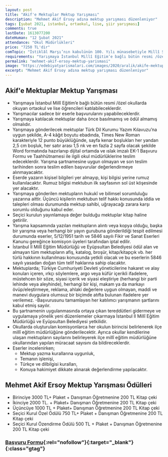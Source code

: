 ```yaml
---
layout: post
title: "Akif'e Mektuplar Mektup Yarışması"
description: "Mehmet Akif Ersoy adına mektup yarışması düzenleniyor"
tags: [şubat 2021, istanbul, ortaokul, lise, şiir yarışması]
comments: true
lastDate: 1613077200 
dateHuman: "12 Şubat 2021"
attendance: "Okul Müdürlükleri"
price: "7250 TL'dir"
comTopic: "İstiklâl Marşı’nın kabulünün 100. Yılı münasebetiyle Millî Şairimiz Mehmet Âkif Ersoy’a mektupların yazılabileceği yarışma Âkif’e Mektuplar"
requirements: "Yarışmaya İstanbul Millî Eğitim’e bağlı bütün resmi /özel okullarda okuyan ortaokul ve lise öğrencileri katılabileceklerdir."
permalink: "mehmet-akif-ersoy-mektup-yarismasi"
image: "https://edebiyatyarismalari.com/images/2020/aralik/akife-mektuplar-mektup-yarismasi.jpg"
excerpt: "Mehmet Akif Ersoy adına mektup yarışması düzenleniyor"
---
```


## Akif'e Mektuplar Mektup Yarışması
- Yarışmaya İstanbul Millî Eğitim’e bağlı bütün resmi /özel okullarda okuyan ortaokul ve lise öğrencileri katılabileceklerdir.
- Yarışmacılar sadece bir eserle başvurularını yapabileceklerdir.
- Yarışmaya katılacak mektuplar daha önce basılmamış ve ödül almamış olmalıdır.
- Yarışmaya gönderilecek mektuplar Türk Dil Kurumu Yazım Kılavuzu’na uygun şekilde, A-4 kâğıt boyutu ebadında, Times New Roman karakteriyle 12 punto büyüklüğünde, sayfa kenar boşlukları her yandan 2,5 cm boşluk, her satır arası 1,5 nk ve en fazla 2 sayfa olacak şekilde Word formatında hazırlanıp dijital ortamda ve ıslak imzalı EK-1 Başvuru Formu ve Taahhütnamesi ile ilgili okul müdürlüklerine teslim edeceklerdir. Yarışma şartnamesine uygun olmayan ve son teslim tarihinden sonra teslim edilen başvurular değerlendirmeye alınmayacaktır.
- Eserde yazarın kişisel bilgileri yer almayıp, kişi bilgisi yerine rumuz kullanılacaktır. Rumuz bilgisi mektubun ilk sayfasının sol üst köşesinde yer alacaktır.
- Yarışmaya gönderilen mektupların hukukî ve bilimsel sorumluluğu yazarına aittir. Üçüncü kişilerin mektubun telif hakkı konusunda iddia ve talepleri olması durumunda mektup sahibi, uğrayacağı zarara karşı sorumlu olduğunu kabul eder.
- Seçici kurulun yayınlamaya değer bulduğu mektuplar kitap haline getirilir.
- Yarışma kapsamında yazılan mektupların alıntı veya kopya olduğu, başka bir yarışma veya herhangi bir yayın gurubuna gönderildiği tespit edilmesi durumunda eserler, 5/12/1951 tarih ve 5846 sayılı Fikir ve Sanat Eserleri Kanunu gereğince komisyon üyeleri tarafından iptal edilir.
- İstanbul İl Millî Eğitim Müdürlüğü ve Eyüpsultan Belediyesi ödül alan ve almayan tüm mektupların afiş, katalog, broşür, kitap/kitapçık vb. her türlü hakkının kullanılması konusunda yetkili olacak ve bu eserlerin 5846 sayılı yasadan doğan tüm telif haklarına sahip olacaktır.
- Mektuplarda; Türkiye Cumhuriyeti Devleti yöneticilerine hakaret ve alay konuları içeren, ırkçı söylemlere, argo veya küfür içerikli ifadelere, müstehcen bir söze, siyasi içerik ve siyasi eleştiriye (herhangi bir parti lehinde veya aleyhinde), herhangi bir kişi, makam ya da markayı övüp/eleştirmeye, reklama,
ahlaki değerlere uygun olmayan, maddi ve manevi duygulara olumsuz bir biçimde atıfta bulunan ifadelere yer verilemez. -Başvurusunu tamamlayan her katılımcı yarışmanın şartlarını kabul etmiş sayılır.
- Bu şartnamenin uygulanmasında ortaya çıkan tereddütleri gidermeye ve uygulamaya yönelik yeni düzenlemeler çıkarmaya İstanbul İl Millî Eğitim Müdürlüğü ve Eyüpsultan Belediyesi yetkilidir.
- Okullarda oluşturulan komisyonlarca her okulun birincisi belirlenerek ilçe millî eğitim müdürlüğüne gönderilecektir. Ayrıca okullar kendilerine ulaşan mektupların sayılarını belirleyerek ilçe millî eğitim müdürlüğüne okullarından yapılan müracaat sayısını da bildireceklerdir.
- Eserler incelenirken;
    - Mektup yazma kurallarına uygunluk,
    - Temanın işlenişi,
    - Türkçe ve dilbilgisi kuralları,
    - Konuya hakimiyet dikkate alınarak değerlendirme yapılacaktır.

## Mehmet Akif Ersoy Mektup Yarışması Ödülleri
- Birinciye 3000 TL+ Plaket + Danışman Öğretmenine 200 TL Kitap çeki
- İkinciye 2000 TL. + Plaket+ Danışman Öğretmenine 200 TL Kitap çeki
- Üçüncüye 1000 TL + Plaket+ Danışman Öğretmenine 200 TL Kitap çeki
- Seçici Kurul Özel Ödülü 750 TL+ Plaket + Danışman Öğretmenine 200 TL Kitap çeki
- Seçici Kurul Özendirme Ödülü 500 TL + Plaket + Danışman Öğretmenine 200 TL Kitap çeki

### [Başvuru Formu](http://istmem.meb.gov.tr/img/akife_mektuplar.docx?ref=edebiyatyarismalari.com){:rel="nofollow"}{:target="_blank"}{:class="gtag"}